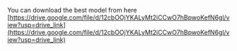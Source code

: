 You can download the best model from here
[https://drive.google.com/file/d/12cbOOjYKALyMt2iCCwO7hBpwoKefN6gl/view?usp=drive_link](https://drive.google.com/file/d/12cbOOjYKALyMt2iCCwO7hBpwoKefN6gl/view?usp=drive_link)

